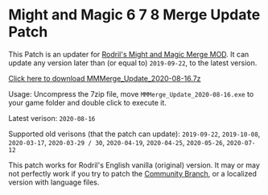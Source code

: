 # Might and Magic 6 7 8 Merge Update Patch

This Patch is an updater for [Rodril's Might and Magic Merge MOD](https://www.celestialheavens.com/forum/10/16657). It can update any version later than (or equal to) `2019-09-22`, to the latest version.

[Click here to download MMMerge_Update_2020-08-16.7z](https://github.com/might-and-magic/mmmerge-update-patch/releases/download/2020-08-16/MMMerge_Update_2020-08-16.7z)

Usage: Uncompress the 7zip file, move `MMMerge_Update_2020-08-16.exe` to your game folder and double click to execute it.

Latest verison: `2020-08-16`

Supported old verisons (that the patch can update): `2019-09-22`, `2019-10-08`, `2020-03-17`, `2020-03-29 / 30`, `2020-04-19`, `2020-04-25`, `2020-05-26`, `2020-07-12`

This patch works for Rodril's English vanilla (original) version. It may or may not perfectly work if you try to patch the [Community Branch](https://gitlab.com/templayer/mmmerge), or a localized version with language files.
